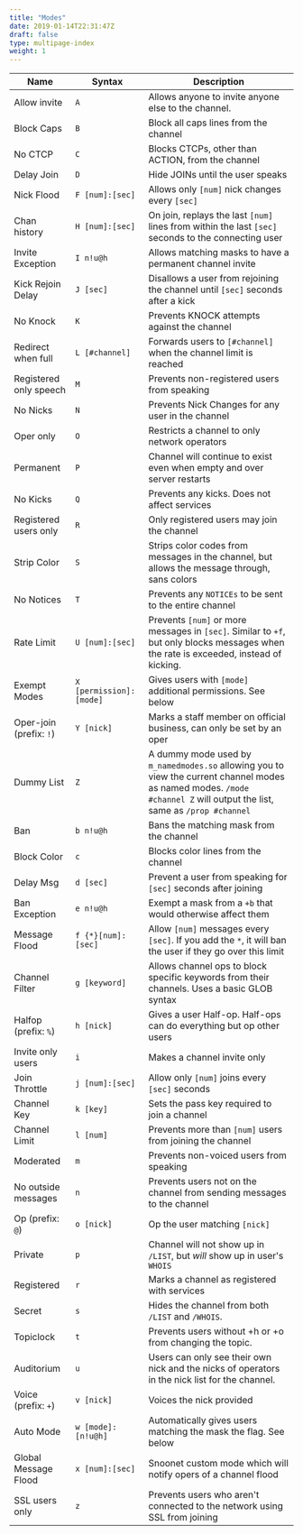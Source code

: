 ```yaml
---
title: "Modes"
date: 2019-01-14T22:31:47Z
draft: false
type: multipage-index
weight: 1
---
```


|          Name           |          Syntax         |                                                Description                                                                                                              |
| ----------------------- | ----------------------- | ----------------------------------------------------------------------------------------------------------------------------------------------------------------------- |
| Allow invite            | `A`                     | Allows anyone to invite anyone else to the channel.                                                                                                                     |
| Block Caps              | `B`                     | Block all caps lines from the channel                                                                                                                                   |
| No CTCP                 | `C`                     | Blocks CTCPs, other than ACTION, from the channel                                                                                                                       |
| Delay Join              | `D`                     | Hide JOINs until the user speaks                                                                                                                                        |
| Nick Flood              | `F [num]:[sec]`         | Allows only `[num]` nick changes every `[sec]`                                                                                                                          |
| Chan history            | `H [num]:[sec]`         | On join, replays the last `[num]` lines from within the last `[sec]` seconds to the connecting user                                                                     |
| Invite Exception        | `I n!u@h`               | Allows matching masks to have a permanent channel invite                                                                                                                |
| Kick Rejoin Delay       | `J [sec]`               | Disallows a user from rejoining the channel until `[sec]` seconds after a kick                                                                                          |
| No Knock                | `K`                     | Prevents KNOCK attempts against the channel                                                                                                                             |
| Redirect when full      | `L [#channel]`          | Forwards users to `[#channel]` when the channel limit is reached                                                                                                        |
| Registered only speech  | `M`                     | Prevents non-registered users from speaking                                                                                                                             |
| No Nicks                | `N`                     | Prevents Nick Changes for any user in the channel                                                                                                                       |
| Oper only               | `O`                     | Restricts a channel to only network operators                                                                                                                           |
| Permanent               | `P`                     | Channel will continue to exist even when empty and over server restarts                                                                                                 |
| No Kicks                | `Q`                     | Prevents any kicks. Does not affect services                                                                                                                            |
| Registered users only   | `R`                     | Only registered users may join the channel                                                                                                                              |
| Strip Color             | `S`                     | Strips color codes from messages in the channel, but allows the message through, sans colors                                                                            |
| No Notices              | `T`                     | Prevents any `NOTICEs` to be sent to the entire channel                                                                                                                 |
| Rate Limit              | `U [num]:[sec]`         | Prevents `[num]` or more messages in `[sec]`. Similar to `+f`, but only blocks messages when the rate is exceeded, instead of kicking.                                  |
| Exempt Modes            | `X [permission]:[mode]` | Gives users with `[mode]` additional permissions. See below                                                                                                             |
| Oper-join (prefix: `!`) | `Y [nick]`              | Marks a staff member on official business, can only be set by an oper                                                                                                   |
| Dummy List              | `Z`                     | A dummy mode used by `m_namedmodes.so` allowing you to view the current channel modes as named modes. `/mode #channel Z` will output the list, same as `/prop #channel` |
| Ban                     | `b n!u@h`               | Bans the matching mask from the channel                                                                                                                                 |
| Block Color             | `c`                     | Blocks color lines from the channel                                                                                                                                     |
| Delay Msg               | `d [sec]`               | Prevent a user from speaking for `[sec]` seconds after joining                                                                                                          |
| Ban Exception           | `e n!u@h`               | Exempt a mask from a `+b` that would otherwise affect them                                                                                                              |
| Message Flood           | `f {*}[num]:[sec]`      | Allow `[num]` messages every `[sec]`. If you add the `*`, it will ban the user if they go over this limit                                                               |
| Channel Filter          | `g [keyword]`           | Allows channel ops to block specific keywords from their channels. Uses a basic GLOB syntax                                                                             |
| Halfop (prefix: `%`)    | `h [nick]`              | Gives a user Half-op. Half-ops can do everything but op other users                                                                                                     |
| Invite only users       | `i`                     | Makes a channel invite only                                                                                                                                             |
| Join Throttle           | `j [num]:[sec]`         | Allow only `[num]` joins every `[sec]` seconds                                                                                                                          |
| Channel Key             | `k [key]`               | Sets the pass key required to join a channel                                                                                                                            |
| Channel Limit           | `l [num]`               | Prevents more than `[num]` users from joining the channel                                                                                                               |
| Moderated               | `m`                     | Prevents non-voiced users from speaking                                                                                                                                 |
| No outside messages     | `n`                     | Prevents users not on the channel from sending messages to the channel                                                                                                  |
| Op (prefix: `@`)        | `o [nick]`              | Op the user matching `[nick]`                                                                                                                                           |
| Private                 | `p`                     | Channel will not show up in `/LIST`, but *will* show up in user's `WHOIS`                                                                                               |
| Registered              | `r`                     | Marks a channel as registered with services                                                                                                                             |
| Secret                  | `s`                     | Hides the channel from both `/LIST` and `/WHOIS`.                                                                                                                       |
| Topiclock               | `t`                     | Prevents users without +h or +o from changing the topic.                                                                                                                |
| Auditorium              | `u`                     | Users can only see their own nick and the nicks of operators in the nick list for the channel.                                                                          |
| Voice (prefix: `+`)     | `v [nick]`              | Voices the nick provided                                                                                                                                                |
| Auto Mode               | `w [mode]:[n!u@h]`      | Automatically gives users matching the mask the flag. See below                                                                                                         |
| Global Message Flood    | `x [num]:[sec]`         | Snoonet custom mode which will notify opers of a channel flood                                                                                                          |
| SSL users only          | `z`                     | Prevents users who aren't connected to the network using SSL from joining                                                                                               |
